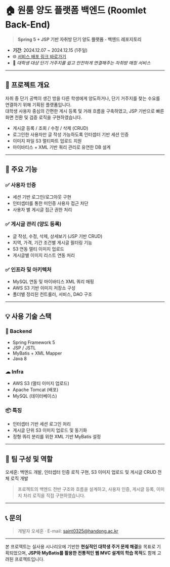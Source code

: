 # 🏠 원룸 양도 플랫폼 백엔드 (Roomlet Back-End)

> **Spring 5 + JSP 기반 자취방 단기 양도 플랫폼 - 백엔드 레포지토리**

- **기간**: 2024.12.07 ~ 2024.12.15 (1주일)
- 🌐 [서비스 배포 링크 바로가기](http://walab.handong.edu:8080/OSS24_22101050_1/)
- 🧪 *대학생 대상 단기 거주지를 쉽고 안전하게 연결해주는 자취방 매칭 서비스*

---

## 📌 프로젝트 개요

자취 중 단기 공백이 생긴 방을 다른 학생에게 양도하거나, 단기 거주지를 찾는 수요를 연결하기 위해 기획된 플랫폼입니다.  
대학생 사용자 중심의 간편한 게시 등록 및 거래 흐름을 구축하였고, JSP 기반으로 빠른 화면 전환 및 검증 로직을 구현하였습니다.

- 게시글 등록 / 조회 / 수정 / 삭제 (CRUD)
- 로그인한 사용자만 글 작성 가능하도록 인터셉터 기반 세션 인증
- 이미지 파일 S3 멀티파트 업로드 지원
- 마이바티스 + XML 기반 쿼리 관리로 유연한 DB 설계

---

## 🧩 주요 기능

### ✅ 사용자 인증
- 세션 기반 로그인/로그아웃 구현
- 인터셉터를 통한 미인증 사용자 접근 차단
- 사용자 별 게시글 접근 권한 처리

### ✅ 게시글 관리 (양도 등록)
- 글 작성, 수정, 삭제, 상세보기 (JSP 기반 CRUD)
- 지역, 가격, 기간 조건별 게시글 필터링 기능
- S3 연동 멀티 이미지 업로드
- 게시글별 이미지 리스트 연동 처리

### ✅ 인프라 및 아키텍처
- MySQL 연동 및 마이바티스 XML 쿼리 매핑
- AWS S3 기반 이미지 저장소 구성
- 폴더별 정리된 컨트롤러, 서비스, DAO 구조

---

## 💡 사용 기술 스택

### 🧱 Backend
- Spring Framework 5
- JSP / JSTL
- MyBatis + XML Mapper
- Java 8

### ☁ Infra
- AWS S3 (멀티 이미지 업로드)
- Apache Tomcat (배포)
- MySQL (데이터베이스)

### 📦 특징
- 인터셉터 기반 세션 로그인 처리
- 게시글 단위 S3 이미지 업로드 및 동기화
- 정형 쿼리 분리를 위한 XML 기반 MyBatis 설정

---

## 👥 팀 구성 및 역할

오세훈: 백엔드 개발, 인터셉터 인증 로직 구현, S3 이미지 업로드 및 게시글 CRUD 전체 로직 개발

> 프로젝트의 백엔드 전반 구조와 흐름을 설계하고, 사용자 인증, 게시글 등록, 이미지 처리 로직을 직접 구현하였습니다.

---

## 📞 문의
> 개발자 오세훈 · E-mail: saint0325@handong.ac.kr

---

본 프로젝트는 실사용 시나리오에 기반한 **현실적인 대학생 주거 문제 해결**을 목표로 기획되었으며, **JSP와 MyBatis를 활용한 전통적인 웹 MVC 설계의 학습 목적**도 함께 고려된 프로젝트입니다.
